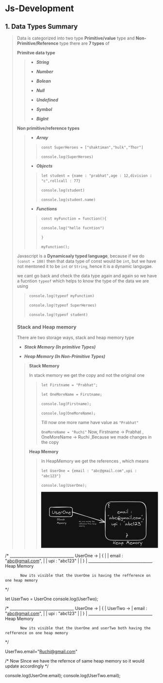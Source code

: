 # Js-Development
## 1. Data Types Summary

>Data is categorized into two type **Primitive/value** type and **Non-Primitive/Reference** type there are **7 types** of
>
>**Primitve data type** 
>> - ***String*** 
>> 
>> - ***Number***
>>  
>> - ***Bolean***
>>  
>>- ***Null***
>> 
>> - ***Undefined***
>> 
>> - ***Symbol***
>> 
>> - ***BigInt***
>
>
> **Non primitive/reference types**
>
>> - ***Array***
>>
>>> `const SuperHeroes = ["shaktiman","hulk","Thor"]`
>>>
>>> `console.log(SuperHeroes)`
>>
>> - ***Objects***
>>
>>> `let student = {name : "prabhat",age : 12,division : "c",rollcall : 77}`
>>>
>>> `console.log(student)`
>>> 
>>> `console.log(student.name)`
>>
>> - ***Functions***
>>
>>> `const myFunction = function(){`
>>>
>>>    `console.log("hello fucntion")`
>>>
>>> `}`
>>> 
>>> `myFunction();`
>>>
>>
> 
> Javascript is a **Dynamicaaly typed language**, because if we do `(const = 100)` then that data type of const would be `int`, but we have not mentoned it to be `int` or `String`, hence it is a dynamic langugae. 
>
>we cant go back and check the data type again and again so we have a fucntion `typeof` which helps to know the type of the data we are using 
>
>> `console.log(typeof myFunction)`
>>
>>`console.log(typeof SuperHeroes)`
>>
>>`console.log(typeof student)`
>
> ### Stack and Heap memory 
>
> There are two storage ways, stack and heap memory type
>
> - ***Stack Memory (In primitive Types)***
>
> - ***Heap Memory (In Non-Primitive Types)***
>
>> **Stack Memory**
>> 
>> In stack memory we get the copy and not the original one 
>>>
>>> `let Firstname = "Prabhat";`
>>>
>>>`let OneMoreName = Firstname;`
>>>
>>> `console.log(Firstname);`
>>>
>>> `console.log(OneMoreName);`
>>>
>>> Till now one more name have value as `"Prabhat"`
>>>
>>> `OneMoreName = "Ruchi"`
>>> Now, Firstname -> Prabhat , OneMoreName -> Ruchi ,Because we made changes in the copy
>>
>> **Heap Memory**
>>>In HeapMemory we get the references , which means 
>>>
>>>`let UserOne = {email : "abc@gmail.com",upi : "abc123"}`
>>>
>>> `console.log(UserOne);`
>>>
>>> ![Alt](/Images/heapmemory1.png)









/*         _________________________________
UserOne -> |    {                           |
           |    email : "abc@gmail.com",    |
           |    upi : "abc123"              |
           |        }                       |
           _________________________________
                        Heap Memory

           Now its visible that the UserOne is having the refference on one heap memory
*/



let UserTwo = UserOne
console.log(UserTwo);




/*         _________________________________
UserOne -> |    {                           |
UserTwo -> |    email : "abc@gmail.com",    |
           |    upi : "abc123"              |
           |        }                       |
           _________________________________
                        Heap Memory

           Now its visible that the UserOne and userTwo both having the refference on one heap memory
*/




UserTwo.email="Ruchi@gmail.com"




/*
Now SInce we have the refernce of same heap memory so it would update accordingly
*/



console.log(UserOne.email);
console.log(UserTwo.email);
